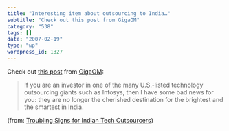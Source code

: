 ```yaml
---
title: "Interesting item about outsourcing to India…"
subtitle: "Check out this post from GigaOM"
category: "538"
tags: []
date: "2007-02-19"
type: "wp"
wordpress_id: 1327
---
```

Check out [this post](http://feeds.feedburner.com/~r/OmMalik/~3/92632691/) from [GigaOM](http://gigaom.com): 
> If you are an investor in one of the many U.S.-listed technology outsourcing giants such as Infosys, then I have some bad news for you: they are no longer the cherished destination for the brightest and the smartest in India.

 (from: [Troubling Signs for Indian Tech Outsourcers](http://feeds.feedburner.com/~r/OmMalik/~3/92632691/))